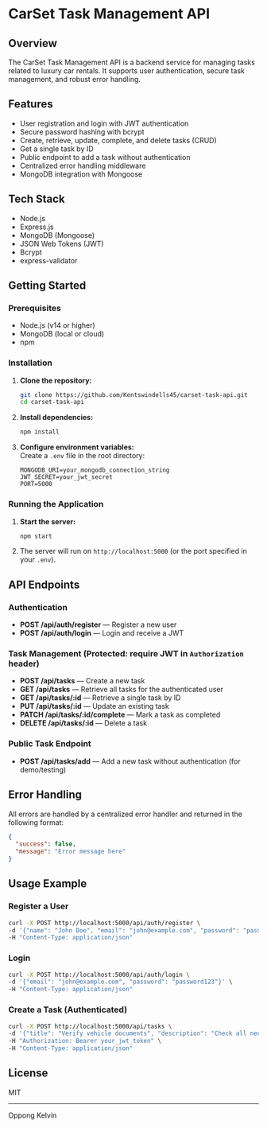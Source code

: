# CarSet Task Management API

## Overview
The CarSet Task Management API is a backend service for managing tasks related to luxury car rentals. It supports user authentication, secure task management, and robust error handling.

## Features
- User registration and login with JWT authentication
- Secure password hashing with bcrypt
- Create, retrieve, update, complete, and delete tasks (CRUD)
- Get a single task by ID
- Public endpoint to add a task without authentication
- Centralized error handling middleware
- MongoDB integration with Mongoose

## Tech Stack
- Node.js
- Express.js
- MongoDB (Mongoose)
- JSON Web Tokens (JWT)
- Bcrypt
- express-validator

## Getting Started

### Prerequisites
- Node.js (v14 or higher)
- MongoDB (local or cloud)
- npm

### Installation

1. **Clone the repository:**
   ```bash
   git clone https://github.com/Kentswindells45/carset-task-api.git
   cd carset-task-api
   ```

2. **Install dependencies:**
   ```bash
   npm install
   ```

3. **Configure environment variables:**  
   Create a `.env` file in the root directory:
   ```env
   MONGODB_URI=your_mongodb_connection_string
   JWT_SECRET=your_jwt_secret
   PORT=5000
   ```

### Running the Application

1. **Start the server:**
   ```bash
   npm start
   ```

2. The server will run on `http://localhost:5000` (or the port specified in your `.env`).

## API Endpoints

### Authentication
- **POST /api/auth/register** — Register a new user
- **POST /api/auth/login** — Login and receive a JWT

### Task Management (Protected: require JWT in `Authorization` header)
- **POST /api/tasks** — Create a new task
- **GET /api/tasks** — Retrieve all tasks for the authenticated user
- **GET /api/tasks/:id** — Retrieve a single task by ID
- **PUT /api/tasks/:id** — Update an existing task
- **PATCH /api/tasks/:id/complete** — Mark a task as completed
- **DELETE /api/tasks/:id** — Delete a task

### Public Task Endpoint
- **POST /api/tasks/add** — Add a new task without authentication (for demo/testing)

## Error Handling

All errors are handled by a centralized error handler and returned in the following format:
```json
{
  "success": false,
  "message": "Error message here"
}
```

## Usage Example

### Register a User
```bash
curl -X POST http://localhost:5000/api/auth/register \
-d '{"name": "John Doe", "email": "john@example.com", "password": "password123"}' \
-H "Content-Type: application/json"
```

### Login
```bash
curl -X POST http://localhost:5000/api/auth/login \
-d '{"email": "john@example.com", "password": "password123"}' \
-H "Content-Type: application/json"
```

### Create a Task (Authenticated)
```bash
curl -X POST http://localhost:5000/api/tasks \
-d '{"title": "Verify vehicle documents", "description": "Check all necessary documents."}' \
-H "Authorization: Bearer your_jwt_token" \
-H "Content-Type: application/json"
```

## License
MIT

---
Oppong Kelvin